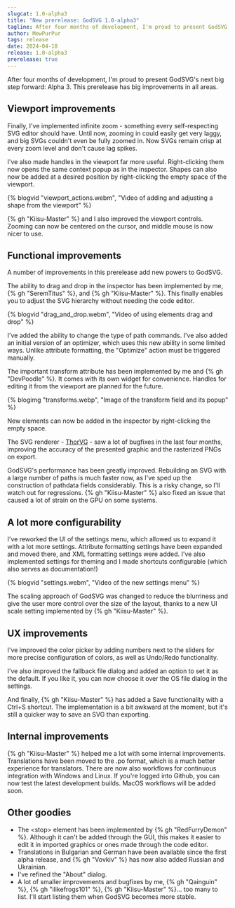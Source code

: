 ```yaml
---
slugcat: 1.0-alpha3
title: "New prerelease: GodSVG 1.0-alpha3"
tagline: After four months of development, I'm proud to present GodSVG's next big step forward, a prerelease with big improvements in all areas.
author: MewPurPur
tags: release
date: 2024-04-18
release: 1.0-alpha3
prerelease: true
---
```


After four months of development, I'm proud to present GodSVG's next big step forward: Alpha 3. This prerelease has big improvements in all areas.

## Viewport improvements

Finally, I've implemented infinite zoom - something every self-respecting SVG editor should have. Until now, zooming in could easily get very laggy, and big SVGs couldn't even be fully zoomed in. Now SVGs remain crisp at every zoom level and don't cause lag spikes.

I've also made handles in the viewport far more useful. Right-clicking them now opens the same context popup as in the inspector. Shapes can also now be added at a desired position by right-clicking the empty space of the viewport.

{% blogvid "viewport_actions.webm", "Video of adding and adjusting a shape from the viewport" %}

{% gh "Kiisu-Master" %} and I also improved the viewport controls. Zooming can now be centered on the cursor, and middle mouse is now nicer to use.

## Functional improvements

A number of improvements in this prerelease add new powers to GodSVG.

The ability to drag and drop in the inspector has been implemented by me, {% gh "SeremTitus" %}, and {% gh "Kiisu-Master" %}. This finally enables you to adjust the SVG hierarchy without needing the code editor.

{% blogvid "drag_and_drop.webm", "Video of using elements drag and drop" %}

I've added the ability to change the type of path commands. I've also added an initial version of an optimizer, which uses this new ability in some limited ways. Unlike attribute formatting, the "Optimize" action must be triggered manually.

The important transform attribute has been implemented by me and {% gh "DevPoodle" %}. It comes with its own widget for convenience. Handles for editing it from the viewport are planned for the future.

{% blogimg "transforms.webp", "Image of the transform field and its popup" %}

New elements can now be added in the inspector by right-clicking the empty space.

The SVG renderer - [ThorVG](https://github.com/thorvg/thorvg) - saw a lot of bugfixes in the last four months, improving the accuracy of the presented graphic and the rasterized PNGs on export.

GodSVG's performance has been greatly improved. Rebuilding an SVG with a large number of paths is much faster now, as I've sped up the construction of pathdata fields considerably. This is a risky change, so I'll watch out for regressions. {% gh "Kiisu-Master" %} also fixed an issue that caused a lot of strain on the GPU on some systems.

## A lot more configurability

I've reworked the UI of the settings menu, which allowed us to expand it with a lot more settings. Attribute formatting settings have been expanded and moved there, and XML formatting settings were added. I've also implemented settings for theming and I made shortcuts configurable (which also serves as documentation!)

{% blogvid "settings.webm", "Video of the new settings menu" %}

The scaling approach of GodSVG was changed to reduce the blurriness and give the user more control over the size of the layout, thanks to a new UI scale setting implemented by {% gh "Kiisu-Master" %}.

## UX improvements

I've improved the color picker by adding numbers next to the sliders for more precise configuration of colors, as well as Undo/Redo functionality.

I've also improved the fallback file dialog and added an option to set it as the default. If you like it, you can now choose it over the OS file dialog in the settings.

And finally, {% gh "Kiisu-Master" %} has added a Save functionality with a Ctrl+S shortcut. The implementation is a bit awkward at the moment, but it's still a quicker way to save an SVG than exporting.

## Internal improvements

{% gh "Kiisu-Master" %} helped me a lot with some internal improvements. Translations have been moved to the .po format, which is a much better experience for translators. There are now also workflows for continuous integration with Windows and Linux. If you're logged into Github, you can now test the latest development builds. MacOS workflows will be added soon.

## Other goodies

- The &lt;stop&gt; element has been implemented by {% gh "RedFurryDemon" %}. Although it can't be added through the GUI, this makes it easier to edit it in imported graphics or ones made through the code editor.
- Translations in Bulgarian and German have been available since the first alpha release, and {% gh "Vovkiv" %} has now also added Russian and Ukrainian.
- I've refined the "About" dialog.
- A lot of smaller improvements and bugfixes by me, {% gh "Qainguin" %}, {% gh "ilikefrogs101" %}, {% gh "Kiisu-Master" %}... too many to list. I'll start listing them when GodSVG becomes more stable.